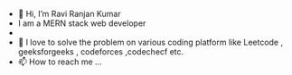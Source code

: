 - 👋 Hi, I’m Ravi Ranjan Kumar
- I am a MERN stack web developer
- 
- 💞️ I love to solve the problem on various coding platform like Leetcode , geeksforgeeks , codeforces ,codechecf etc.
- 📫 How to reach me ...

<!---
ravi-2422/ravi-2422 is a ✨ special ✨ repository because its `README.md` (this file) appears on your GitHub profile.
You can click the Preview link to take a look at your changes.
--->
